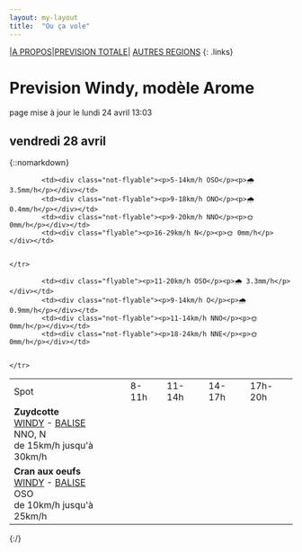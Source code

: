 ```yaml
---
layout: my-layout
title:  "Ou ça vole"
---
```


|[A PROPOS](about)|[PREVISION TOTALE](all)| [AUTRES REGIONS](others)
{: .links}

# Prevision Windy, modèle Arome
page mise à jour le lundi 24 avril 13:03



## vendredi 28 avril

{::nomarkdown}
<table>
  <tbody>
    <tr>
      <td>Spot</td>
      <td>8-11h</td>
      <td>11-14h</td>
      <td>14-17h</td>
      <td>17h-20h</td>
    </tr>
<tr>
        <td><strong>Zuydcotte</strong>  <br><a href="https://windy.com/51.064/2.491?50.669,2.488,8,m:e4hagfk">WINDY</a> - <span class=""><a href="https://www.allosurf.net/meteo/live/dunkerque-station-meteo-lfak-8329.html">BALISE</a> </span><br> <span class="vent-favorable">NNO, N</span><br><span class="force-vent">de 15km/h jusqu'à 30km/h</span> </td>
        
            <td><div class="not-flyable"><p>5-14km/h OSO</p><p>🌧 3.5mm/h</p></div></td>
            <td><div class="not-flyable"><p>9-18km/h ONO</p><p>🌧 0.4mm/h</p></div></td>
            <td><div class="not-flyable"><p>9-20km/h NNO</p><p>🌞 0mm/h</p></div></td>
            <td><div class="flyable"><p>16-29km/h N</p><p>🌞 0mm/h</p></div></td>
            
        
    </tr>
<tr>
        <td><strong>Cran aux oeufs</strong>  <br><a href="https://windy.com/50.847/1.584?50.451,1.582,8,m:e3TagdN">WINDY</a> - <span class=""><a href="https://www.meteociel.fr/temps-reel/obs_villes.php?code2=7004">BALISE</a> </span><br> <span class="vent-favorable">OSO</span><br><span class="force-vent">de 10km/h jusqu'à 25km/h</span> </td>
        
            <td><div class="flyable"><p>11-20km/h OSO</p><p>🌧 3.3mm/h</p></div></td>
            <td><div class="not-flyable"><p>9-14km/h O</p><p>🌧 0.9mm/h</p></div></td>
            <td><div class="not-flyable"><p>11-14km/h NNO</p><p>🌞 0mm/h</p></div></td>
            <td><div class="not-flyable"><p>18-24km/h NNE</p><p>🌞 0mm/h</p></div></td>
            
        
    </tr>

</tbody>
</table>
{:/}
